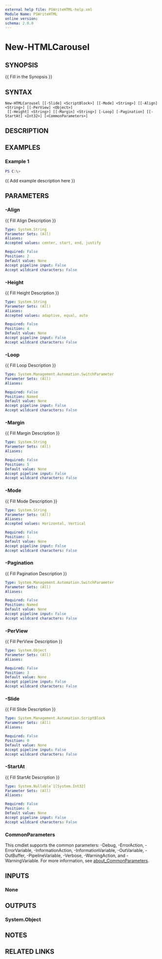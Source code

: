 ```yaml
---
external help file: PSWriteHTML-help.xml
Module Name: PSWriteHTML
online version:
schema: 2.0.0
---
```


# New-HTMLCarousel

## SYNOPSIS
{{ Fill in the Synopsis }}

## SYNTAX

```
New-HTMLCarousel [[-Slide] <ScriptBlock>] [[-Mode] <String>] [[-Align] <String>] [[-PerView] <Object>]
 [[-Height] <String>] [[-Margin] <String>] [-Loop] [-Pagination] [[-StartAt] <Int32>] [<CommonParameters>]
```

## DESCRIPTION


## EXAMPLES

### Example 1
```powershell
PS C:\> 
```

{{ Add example description here }}

## PARAMETERS

### -Align
{{ Fill Align Description }}

```yaml
Type: System.String
Parameter Sets: (All)
Aliases:
Accepted values: center, start, end, justify

Required: False
Position: 2
Default value: None
Accept pipeline input: False
Accept wildcard characters: False
```

### -Height
{{ Fill Height Description }}

```yaml
Type: System.String
Parameter Sets: (All)
Aliases:
Accepted values: adaptive, equal, auto

Required: False
Position: 4
Default value: None
Accept pipeline input: False
Accept wildcard characters: False
```

### -Loop
{{ Fill Loop Description }}

```yaml
Type: System.Management.Automation.SwitchParameter
Parameter Sets: (All)
Aliases:

Required: False
Position: Named
Default value: None
Accept pipeline input: False
Accept wildcard characters: False
```

### -Margin
{{ Fill Margin Description }}

```yaml
Type: System.String
Parameter Sets: (All)
Aliases:

Required: False
Position: 5
Default value: None
Accept pipeline input: False
Accept wildcard characters: False
```

### -Mode
{{ Fill Mode Description }}

```yaml
Type: System.String
Parameter Sets: (All)
Aliases:
Accepted values: Horizontal, Vertical

Required: False
Position: 1
Default value: None
Accept pipeline input: False
Accept wildcard characters: False
```

### -Pagination
{{ Fill Pagination Description }}

```yaml
Type: System.Management.Automation.SwitchParameter
Parameter Sets: (All)
Aliases:

Required: False
Position: Named
Default value: None
Accept pipeline input: False
Accept wildcard characters: False
```

### -PerView
{{ Fill PerView Description }}

```yaml
Type: System.Object
Parameter Sets: (All)
Aliases:

Required: False
Position: 3
Default value: None
Accept pipeline input: False
Accept wildcard characters: False
```

### -Slide
{{ Fill Slide Description }}

```yaml
Type: System.Management.Automation.ScriptBlock
Parameter Sets: (All)
Aliases:

Required: False
Position: 0
Default value: None
Accept pipeline input: False
Accept wildcard characters: False
```

### -StartAt
{{ Fill StartAt Description }}

```yaml
Type: System.Nullable`1[System.Int32]
Parameter Sets: (All)
Aliases:

Required: False
Position: 6
Default value: None
Accept pipeline input: False
Accept wildcard characters: False
```

### CommonParameters
This cmdlet supports the common parameters: -Debug, -ErrorAction, -ErrorVariable, -InformationAction, -InformationVariable, -OutVariable, -OutBuffer, -PipelineVariable, -Verbose, -WarningAction, and -WarningVariable. For more information, see [about_CommonParameters](http://go.microsoft.com/fwlink/?LinkID=113216).

## INPUTS

### None

## OUTPUTS

### System.Object
## NOTES

## RELATED LINKS
